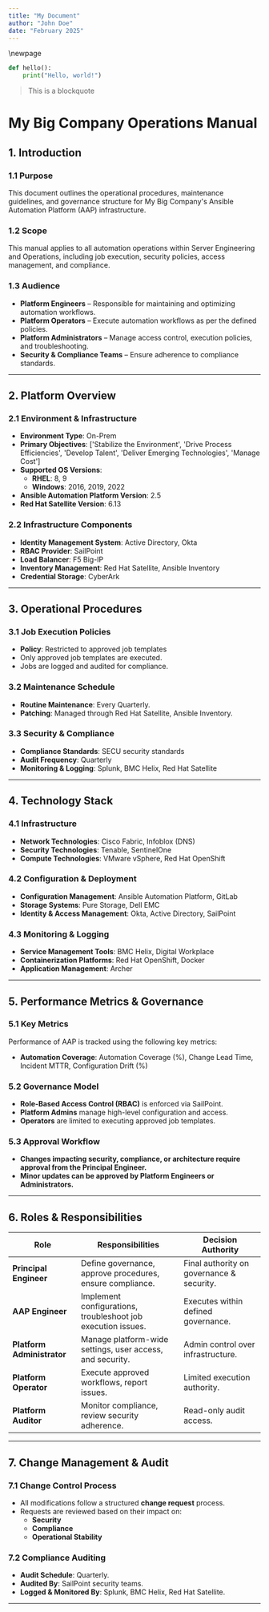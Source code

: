 ```yaml
---
title: "My Document"
author: "John Doe"
date: "February 2025"
---
```

\newpage

```python
def hello():
    print("Hello, world!")
```

> This is a blockquote

# My Big Company Operations Manual
## 1. Introduction
### 1.1 Purpose
This document outlines the operational procedures, maintenance guidelines, and governance structure for My Big Company's Ansible Automation Platform (AAP) infrastructure.

### 1.2 Scope
This manual applies to all automation operations within Server Engineering and Operations, including job execution, security policies, access management, and compliance.

### 1.3 Audience
- **Platform Engineers** – Responsible for maintaining and optimizing automation workflows.
- **Platform Operators** – Execute automation workflows as per the defined policies.
- **Platform Administrators** – Manage access control, execution policies, and troubleshooting.
- **Security & Compliance Teams** – Ensure adherence to compliance standards.

---

## 2. Platform Overview
### 2.1 Environment & Infrastructure
- **Environment Type**: On-Prem
- **Primary Objectives**: ['Stabilize the Environment', 'Drive Process Efficiencies', 'Develop Talent', 'Deliver Emerging Technologies', 'Manage Cost']
- **Supported OS Versions**: 
  - **RHEL**: 8, 9
  - **Windows**: 2016, 2019, 2022
- **Ansible Automation Platform Version**: 2.5
- **Red Hat Satellite Version**: 6.13

### 2.2 Infrastructure Components
- **Identity Management System**: Active Directory, Okta
- **RBAC Provider**: SailPoint
- **Load Balancer**: F5 Big-IP
- **Inventory Management**: Red Hat Satellite, Ansible Inventory
- **Credential Storage**: CyberArk

---

## 3. Operational Procedures
### 3.1 Job Execution Policies
- **Policy**: Restricted to approved job templates
- Only approved job templates are executed.
- Jobs are logged and audited for compliance.

### 3.2 Maintenance Schedule
- **Routine Maintenance**: Every Quarterly.
- **Patching**: Managed through Red Hat Satellite, Ansible Inventory.

### 3.3 Security & Compliance
- **Compliance Standards**: SECU security standards
- **Audit Frequency**: Quarterly
- **Monitoring & Logging**: Splunk, BMC Helix, Red Hat Satellite

---

## 4. Technology Stack
### 4.1 Infrastructure
- **Network Technologies**: Cisco Fabric, Infoblox (DNS)
- **Security Technologies**: Tenable, SentinelOne
- **Compute Technologies**: VMware vSphere, Red Hat OpenShift

### 4.2 Configuration & Deployment
- **Configuration Management**: Ansible Automation Platform, GitLab
- **Storage Systems**: Pure Storage, Dell EMC
- **Identity & Access Management**: Okta, Active Directory, SailPoint

### 4.3 Monitoring & Logging
- **Service Management Tools**: BMC Helix, Digital Workplace
- **Containerization Platforms**: Red Hat OpenShift, Docker
- **Application Management**: Archer

---

## 5. Performance Metrics & Governance
### 5.1 Key Metrics
Performance of AAP is tracked using the following key metrics:
- **Automation Coverage**: Automation Coverage (%), Change Lead Time, Incident MTTR, Configuration Drift (%)

### 5.2 Governance Model
- **Role-Based Access Control (RBAC)** is enforced via SailPoint.
- **Platform Admins** manage high-level configuration and access.
- **Operators** are limited to executing approved job templates.

### 5.3 Approval Workflow
- **Changes impacting security, compliance, or architecture require approval from the Principal Engineer.**
- **Minor updates can be approved by Platform Engineers or Administrators.**

---

## 6. Roles & Responsibilities
| Role | Responsibilities | Decision Authority |
|------|----------------|--------------------|
| **Principal Engineer** | Define governance, approve procedures, ensure compliance. | Final authority on governance & security. |
| **AAP Engineer** | Implement configurations, troubleshoot job execution issues. | Executes within defined governance. |
| **Platform Administrator** | Manage platform-wide settings, user access, and security. | Admin control over infrastructure. |
| **Platform Operator** | Execute approved workflows, report issues. | Limited execution authority. |
| **Platform Auditor** | Monitor compliance, review security adherence. | Read-only audit access. |

---

## 7. Change Management & Audit
### 7.1 Change Control Process
- All modifications follow a structured **change request** process.
- Requests are reviewed based on their impact on:
  - **Security**
  - **Compliance**
  - **Operational Stability**

### 7.2 Compliance Auditing
- **Audit Schedule**: Quarterly.
- **Audited By**: SailPoint security teams.
- **Logged & Monitored By**: Splunk, BMC Helix, Red Hat Satellite.

---
